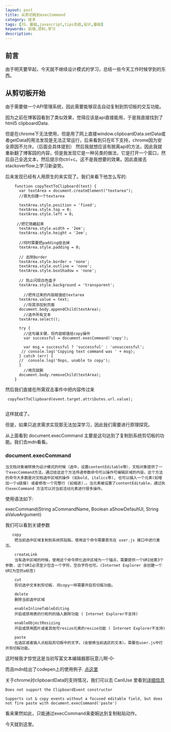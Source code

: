 ```yaml
---
layout: post
title: 从剪切板到execCommand
category: 技术
tags: [JS，基础,javascript,tips总结,设计,基础]
keywords: 前端,资料,学习
description: 
---
```


## 前言
由于明天要早起，今天就不继续设计模式的学习，总结一些今天工作时候学到的东西。

## 从剪切板开始

由于需要做一个API管理系统，因此需要能够双击自动复制到剪切板的交互功能。

因为之前在博客园看到了类似效果，觉得应该是api直接能用，于是我直接找到了html5 clipboardData.

但是在chrome下无法使用，但是用了网上直接window.clipboardData.setData或者getData的用法发现是无法正常运行，后来看到只在IE下支持，chrome因为安全原因不允许。（后面会具体提到）
然后我就想应该有脱离api的方法，因此我就重新翻了博客园的内容，但是我发现它是一种另类的做法，它是打开一个窗口，然后自己全选文本，然后提示你ctrl+c。这不是我想要的效果。因此直接去stackoverflow上学习新姿势。

后来发现已经有人用原生的来实现了。我们来看下他怎么写的:

```
    function copyTextToClipboard(text) {
      var textArea = document.createElement("textarea");
      //首先创建一个textarea

      textArea.style.position = 'fixed'; 
      textArea.style.top = 0;
      textArea.style.left = 0;
    
     //把它隐藏起来
      textArea.style.width = '2em';
      textArea.style.height = '2em';

      //同时需要把padding给去掉
      textArea.style.padding = 0;

      // 去除Border
      textArea.style.border = 'none';
      textArea.style.outline = 'none';
      textArea.style.boxShadow = 'none';

      // 防止闪现白色盒子
      textArea.style.background = 'transparent';

		//把传过来的内容赋值给textarea
      textArea.value = text;
		//将其添加到页面
      document.body.appendChild(textArea);
		//选中所有文本
      textArea.select();

      try {
        //这句最关键，将内容赋值给copy操作
        var successful = document.execCommand('copy');
        
        var msg = successful ? 'successful' : 'unsuccessful';
       // console.log('Copying text command was ' + msg);
      } catch (err) {
      //  console.log('Oops, unable to copy');
      }
		//用完就删
      document.body.removeChild(textArea);
    }

```

然后我们直接在所需双击事件中把内容传过来

```
 copyTextToClipboard(event.target.attributes.url.value);
 
```
这样就成了。

但是，如果只追求需求实现那无法加深学习，因此我们需要进行原理探究。

从上面看到 document.execCommand 主要是这句达到了复制到系统剪切板的功能。我们去mdn看看。

### document.execCommand

```
当文档对象被转换为设计模式的时候（选中，设置contentEditable等），文档对象提供了一个execCommand方法，通过给这这个方法传递参数命令可以操作可编辑区域的内容。这个方法的命令大多数是对文档选中区域的操作 (如bold, italics等), 也可以插入一个元素(如增加一个a链接) 或者修改一个完整行 (如缩进).。当元素被设置了contentEditable，通过执行execCommand 方法可以对当前活动元素进行很多操作。
```

使用语法如下:

execCommand(String aCommandName, Boolean aShowDefaultUI, String aValueArgument)

我们可以看到关键参数

```
   copy
	把当前选中区域复制到系统剪贴板。使用这个命令需要首先在 user.js 接口中进行激活。
	
	createLink
	当有选中区域的时候，使用这个命令转化选中区域为一个锚点，需要提供一个URI给第3个参数. 这个URI必须至少包含一个字符，空白字符也可。(Internet Explorer 会创建一个URI为空的a标签)
	
	cut
	剪切选中文本到剪切板. 同copy一样需要开启剪切板功能。
	
	delete
	删除当前选中区域
	
	enableInlineTableEditing
	开启或禁用表的行和列的插入删除功能 ( Internet Explorer不支持)
	
	enableObjectResizing
	开启或禁用图片或者其他可resize元素的resize功能 ( Internet Explorer不支持)

	paste
	在选区或者插入点粘贴剪切板中的文字。（会替换当前选区的文本）。需要在user.js中打开剪切板功能。
```

这时候我才惊觉这是当初写富文本编辑器那玩意儿啊-0-

而且mdn给出了codepen上的使用例子. [点这里](http://codepen.io/netsi1964/full/QbLLGW/)

关于chrome对clipboardData的支持情况，我们可以去 CanIUse 里看到[详细信息](http://caniuse.com/#search=clipboardData)

```
Does not support the ClipboardEvent constructor

Supports cut & copy events without a focused editable field, but does not fire paste with document.execCommand('paste')

```

看来果然如此，只能通过execCommand来委婉达到复制粘贴动作。

今天就到这里。


